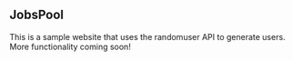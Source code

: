 ## JobsPool

This is a sample website that uses the randomuser API to generate users.
More functionality coming soon!